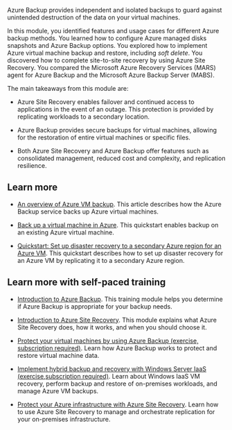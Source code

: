 Azure Backup provides independent and isolated backups to guard against unintended destruction of the data on your virtual machines.

In this module, you identified features and usage cases for different Azure backup methods. You learned how to configure Azure managed disks snapshots and Azure Backup options. You explored how to implement Azure virtual machine backup and restore, including _soft delete_. You discovered how to complete site-to-site recovery by using Azure Site Recovery. You compared the Microsoft Azure Recovery Services (MARS) agent for Azure Backup and the Microsoft Azure Backup Server (MABS).

The main takeaways from this module are:

- Azure Site Recovery enables failover and continued access to applications in the event of an outage. This protection is provided by replicating workloads to a secondary location.

- Azure Backup provides secure backups for virtual machines, allowing for the restoration of entire virtual machines or specific files.

- Both Azure Site Recovery and Azure Backup offer features such as consolidated management, reduced cost and complexity, and replication resilience.

## Learn more

- [An overview of Azure VM backup](/azure/backup/backup-azure-vms-introduction). This article describes how the Azure Backup service backs up Azure virtual machines.

- [Back up a virtual machine in Azure](/azure/backup/quick-backup-vm-portal). This quickstart enables backup on an existing Azure virtual machine. 

- [Quickstart: Set up disaster recovery to a secondary Azure region for an Azure VM](/azure/site-recovery/azure-to-azure-quickstart). This quickstart describes how to set up disaster recovery for an Azure VM by replicating it to a secondary Azure region. 


## Learn more with self-paced training

- [Introduction to Azure Backup](/training/modules/intro-to-azure-backup/). This training module helps you determine if Azure Backup is appropriate for your backup needs. 

- [Introduction to Azure Site Recovery](/training/modules//intro-to-azure-site-recovery). This module explains what Azure Site Recovery does, how it works, and when you should choose it. 

- [Protect your virtual machines by using Azure Backup (exercise, subscription required)](/training/modules/protect-virtual-machines-with-azure-backup/). Learn how Azure Backup works to protect and restore virtual machine data. 

- [Implement hybrid backup and recovery with Windows Server IaaS (exercise,subscription required)](/training/modules/implement-hybrid-backup-recovery-windows-server-iaas/). Learn about Windows IaaS VM recovery, perform backup and restore of on-premises workloads, and manage Azure VM backups.

- [Protect your Azure infrastructure with Azure Site Recovery](/training/modules/protect-infrastructure-with-site-recovery/). Learn how to use Azure Site Recovery to manage and orchestrate replication for your on-premises infrastructure. 